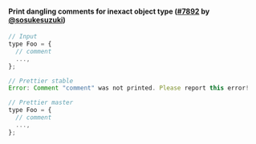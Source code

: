 #### Print dangling comments for inexact object type ([#7892](https://github.com/prettier/prettier/pull/7892) by [@sosukesuzuki](https://github.com/sosukesuzuki))

<!-- prettier-ignore -->
```js
// Input
type Foo = {
  // comment
  ...,
};

// Prettier stable
Error: Comment "comment" was not printed. Please report this error!

// Prettier master
type Foo = {
  // comment
  ...,
};
```
